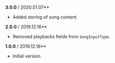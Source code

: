 ﻿**3.0.0** / 2020.01.07**
* Added storing of song content.

**2.0.0** / 2019.12.16**
* Removed playbacks fields from `SongInputType`.

**1.0.0** / 2019.12.16**
* Initial version.
